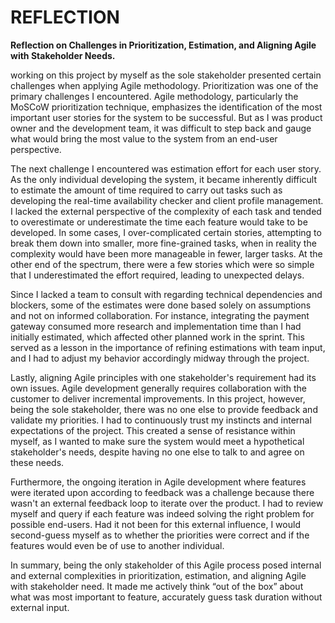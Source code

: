 # REFLECTION

**Reflection on Challenges in Prioritization, Estimation, and Aligning Agile with Stakeholder Needs.**

working on this project by myself as the sole stakeholder presented certain challenges when applying Agile methodology. Prioritization was one of the primary challenges I encountered. Agile methodology, particularly the MoSCoW prioritization technique, emphasizes the identification of the most important user stories for the system to be successful. But as I was product owner and the development team, it was difficult to step back and gauge what would bring the most value to the system from an end-user perspective.

The next challenge I encountered was estimation effort for each user story. As the only individual developing the system, it became inherently difficult to estimate the amount of time required to carry out tasks such as developing the real-time availability checker and client profile management. I lacked the external perspective of the complexity of each task and tended to overestimate or underestimate the time each feature would take to be developed. In some cases, I over-complicated certain stories, attempting to break them down into smaller, more fine-grained tasks, when in reality the complexity would have been more manageable in fewer, larger tasks. At the other end of the spectrum, there were a few stories which were so simple that I underestimated the effort required, leading to unexpected delays.

Since I lacked a team to consult with regarding technical dependencies and blockers, some of the estimates were done based solely on assumptions and not on informed collaboration. For instance, integrating the payment gateway consumed more research and implementation time than I had initially estimated, which affected other planned work in the sprint. This served as a lesson in the importance of refining estimations with team input, and I had to adjust my behavior accordingly midway through the project.

Lastly, aligning Agile principles with one stakeholder's requirement had its own issues. Agile development generally requires collaboration with the customer to deliver incremental improvements. In this project, however, being the sole stakeholder, there was no one else to provide feedback and validate my priorities. I had to continuously trust my instincts and internal expectations of the project. This created a sense of resistance within myself, as I wanted to make sure the system would meet a hypothetical stakeholder's needs, despite having no one else to talk to and agree on these needs.

Furthermore, the ongoing iteration in Agile development where features were iterated upon according to feedback was a challenge because there wasn't an external feedback loop to iterate over the product. I had to review myself and query if each feature was indeed solving the right problem for possible end-users. Had it not been for this external influence, I would second-guess myself as to whether the priorities were correct and if the features would even be of use to another individual.

In summary, being the only stakeholder of this Agile process posed internal and external complexities in prioritization, estimation, and aligning Agile with stakeholder need. It made me actively think “out of the box” about what was most important to feature, accurately guess task duration without external input.
